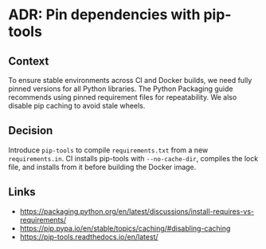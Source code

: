 # ADR: Pin dependencies with pip-tools

## Context
To ensure stable environments across CI and Docker builds, we need fully pinned versions for all Python libraries. The Python Packaging guide recommends using pinned requirement files for repeatability. We also disable pip caching to avoid stale wheels.

## Decision
Introduce `pip-tools` to compile `requirements.txt` from a new `requirements.in`. CI installs pip-tools with `--no-cache-dir`, compiles the lock file, and installs from it before building the Docker image.

## Links
- https://packaging.python.org/en/latest/discussions/install-requires-vs-requirements/
- https://pip.pypa.io/en/stable/topics/caching/#disabling-caching
- https://pip-tools.readthedocs.io/en/latest/
